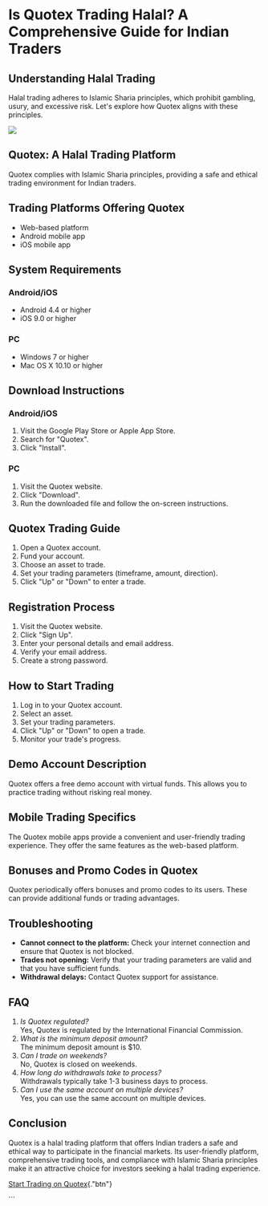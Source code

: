 # Is Quotex Trading Halal? A Comprehensive Guide for Indian Traders

## Understanding Halal Trading

Halal trading adheres to Islamic Sharia principles, which prohibit
gambling, usury, and excessive risk. Let\'s explore how Quotex aligns
with these principles.

[![](https://static.quotex.io/files/4_en/300_250.jpg)](https://traff.sbs/brokerqxlid)

## Quotex: A Halal Trading Platform

Quotex complies with Islamic Sharia principles, providing a safe and
ethical trading environment for Indian traders.

## Trading Platforms Offering Quotex

-   Web-based platform
-   Android mobile app
-   iOS mobile app

## System Requirements

### Android/iOS

-   Android 4.4 or higher
-   iOS 9.0 or higher

### PC

-   Windows 7 or higher
-   Mac OS X 10.10 or higher

## Download Instructions

### Android/iOS

1.  Visit the Google Play Store or Apple App Store.
2.  Search for "Quotex".
3.  Click "Install".

### PC

1.  Visit the Quotex website.
2.  Click "Download".
3.  Run the downloaded file and follow the on-screen instructions.

## Quotex Trading Guide

1.  Open a Quotex account.
2.  Fund your account.
3.  Choose an asset to trade.
4.  Set your trading parameters (timeframe, amount, direction).
5.  Click "Up" or "Down" to enter a trade.

## Registration Process

1.  Visit the Quotex website.
2.  Click "Sign Up".
3.  Enter your personal details and email address.
4.  Verify your email address.
5.  Create a strong password.

## How to Start Trading

1.  Log in to your Quotex account.
2.  Select an asset.
3.  Set your trading parameters.
4.  Click "Up" or "Down" to open a trade.
5.  Monitor your trade\'s progress.

## Demo Account Description

Quotex offers a free demo account with virtual funds. This allows you to
practice trading without risking real money.

## Mobile Trading Specifics

The Quotex mobile apps provide a convenient and user-friendly trading
experience. They offer the same features as the web-based platform.

## Bonuses and Promo Codes in Quotex

Quotex periodically offers bonuses and promo codes to its users. These
can provide additional funds or trading advantages.

## Troubleshooting

-   **Cannot connect to the platform:** Check your internet connection
    and ensure that Quotex is not blocked.
-   **Trades not opening:** Verify that your trading parameters are
    valid and that you have sufficient funds.
-   **Withdrawal delays:** Contact Quotex support for assistance.

## FAQ

1.  *Is Quotex regulated?*\
    Yes, Quotex is regulated by the International Financial Commission.
2.  *What is the minimum deposit amount?*\
    The minimum deposit amount is \$10.
3.  *Can I trade on weekends?*\
    No, Quotex is closed on weekends.
4.  *How long do withdrawals take to process?*\
    Withdrawals typically take 1-3 business days to process.
5.  *Can I use the same account on multiple devices?*\
    Yes, you can use the same account on multiple devices.

## Conclusion

Quotex is a halal trading platform that offers Indian traders a safe and
ethical way to participate in the financial markets. Its user-friendly
platform, comprehensive trading tools, and compliance with Islamic
Sharia principles make it an attractive choice for investors seeking a
halal trading experience.

[Start Trading on
Quotex](\%22https://broker-qx.pro/sign-up/?lid=1102511\%22){."btn"}

\`\`\`

